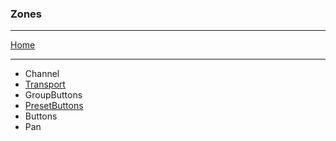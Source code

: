 ### Zones

---

[Home](../)

---

* Channel
* [Transport](./Transport.md)
* GroupButtons
* [PresetButtons](./Presets.md)
* Buttons
* Pan

